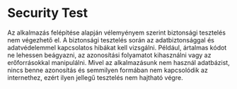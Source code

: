 # Security Test

Az alkalmazás felépítése alapján vélemyényem szerint biztonsági tesztelés nem végezhető el. 
A biztonsági tesztelés során az adatbiztonsággal és adatvédelemmel kapcsolatos hibákat kell vizsgálni. Például, ártalmas kódot ne lehessen beágyazni, az azonosítási folyamatot kihasználni vagy az erőforrásokkal manipulálni.
Mivel az alkalmazásunk nem használ adatbázist, nincs benne azonosítás és semmilyen formában nem kapcsolódik az internethez, ezért ilyen jellegű tesztelés nem hajtható végre.